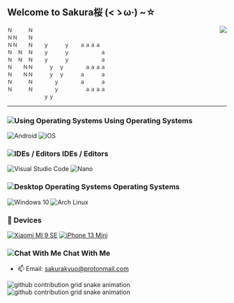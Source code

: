 ## Welcome to Sakura桜 (<ゝω·) ~☆

<img align="right" src="https://github-readme-stats.vercel.app/api?username=SakuraKyuo&include_all_commits=true&show_icons=true&theme=buefy&count_private=true&hide_border=true">

````text
Ｎ　　　Ｎ
ＮＮ　　Ｎ
ＮＮ　　Ｎ　　ｙ　　　ｙ　　ａａａａ
Ｎ　Ｎ　Ｎ　　ｙ　　　ｙ　　　　　　ａ
Ｎ　Ｎ　Ｎ　　ｙ　　　ｙ　　　　　　ａ
Ｎ　　ＮＮ　　　ｙ　ｙ　　　　ａａａａ
Ｎ　　ＮＮ　　　ｙ　ｙ　　　ａ　　　ａ
Ｎ　　　Ｎ　　　　ｙ　　　　ａ　　　ａ
Ｎ　　　Ｎ　　　　ｙ　　　　　ａａａａ
　　　　　　　ｙｙ
````

---
### ![](https://cdn.jsdelivr.net/gh/primer/octicons/icons/code-24.svg "Using Operating Systems") Using Operating Systems

![](http://img.shields.io/static/v1?style=for-the-badge&message=Android&color=eeeeee&logo=Android&logoColor=3ddb85&label= "Android")
![](http://img.shields.io/static/v1?style=for-the-badge&message=iOS&color=eeeeee&logo=iOS&logoColor=black&label= "iOS")

### ![](https://cdn.jsdelivr.net/gh/primer/octicons/icons/rocket-24.svg "IDEs / Editors") IDEs / Editors

![](http://img.shields.io/static/v1?style=for-the-badge&message=Visual%20Studio%20Code&color=eeeeee&logo=VisualStudioCode&logoColor=0078D6&label= "Visual Studio Code")
![](http://img.shields.io/static/v1?style=for-the-badge&message=Nano&color=eeeeee&logo=nano&logoColor=000000&label= "Nano")

### ![](https://cdn.jsdelivr.net/gh/primer/octicons/icons/device-desktop-24.svg "Desktop Operating Systems") Operating Systems

![](http://img.shields.io/static/v1?style=for-the-badge&message=Windows%2010&color=eeeeee&logo=Windows&logoColor=0078D6&label= "Windows 10")
![](http://img.shields.io/static/v1?style=for-the-badge&message=Arch%20Linux&color=eeeeee&logo=ArchLinux&logoColor=bule&label= "Arch Linux")

### 📱 Devices
[![Xiaomi MI 9 SE](http://img.shields.io/badge/Xiaomi%20MI%209%20SE-ED9121?style=flat-square&logo=xiaomi&logoColor=FFFFFF&labelColor=ED9121)](https://www.mi.com/mi9se)
[![iPhone 13 Mini](http://img.shields.io/badge/iPhone%2013%20Mini-4F4F4F?style=flat-square&logo=apple&logoColor=FFFFFF&labelColor=4F4F4F)](https://www.apple.com/iphone-13/specs/)

### ![](https://cdn.jsdelivr.net/gh/primer/octicons/icons/mail-24.svg "Chat With Me") Chat With Me
- 📫 Email: sakurakyuo@protonmail.com

![github contribution grid snake animation](https://github.com/SakuraKyuo/SakuraKyuo/raw/snake/github-contribution-grid-snake-dark.svg#gh-dark-mode-only)![github contribution grid snake animation](https://github.com/SakuraKyuo/SakuraKyuo/raw/snake/github-contribution-grid-snake.svg#gh-light-mode-only)
